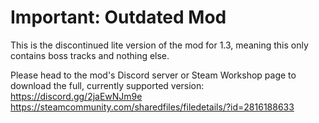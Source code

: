 # Important: Outdated Mod

This is the discontinued lite version of the mod for 1.3, meaning this only contains boss tracks and nothing else. 

Please head to the mod's Discord server or Steam Workshop page to download the full, currently supported version:
https://discord.gg/2jaEwNJm9e
https://steamcommunity.com/sharedfiles/filedetails/?id=2816188633
